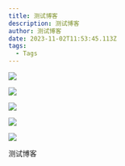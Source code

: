 ```yaml
---
title: 测试博客
description: 测试博客
author: 测试博客
date: 2023-11-02T11:53:45.113Z
tags:
  - Tags
---
```

![](/static/img/aaaaaa78b93338.jpg)

![](/static/img/546456546.png)

![](/static/img/sddsadsadasda.png)

![](/static/img/00sdsadsadsad4.jpg)

![](/static/img/dd78b93194.jpg)

测试博客